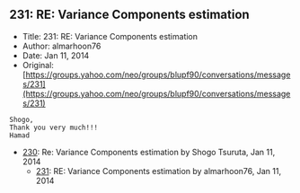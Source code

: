 ## 231: RE: Variance Components estimation

- Title: 231: RE: Variance Components estimation
- Author: almarhoon76
- Date: Jan 11, 2014
- Original: [https://groups.yahoo.com/neo/groups/blupf90/conversations/messages/231](https://groups.yahoo.com/neo/groups/blupf90/conversations/messages/231)

```
Shogo,
Thank you very much!!!
Hamad
```

- [230](0230.md): Re: Variance Components estimation by Shogo Tsuruta, Jan 11, 2014
    - [231](0231.md): RE: Variance Components estimation by almarhoon76, Jan 11, 2014
